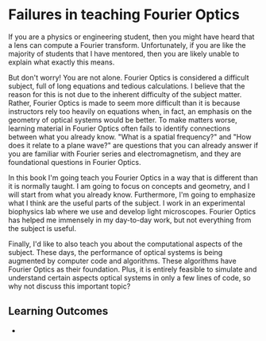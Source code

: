 # Failures in teaching Fourier Optics

If you are a physics or engineering student, then you might have heard that a lens can compute a Fourier transform. Unfortunately, if you are like the majority of students that I have mentored, then you are likely unable to explain what exactly this means.

But don't worry! You are not alone. Fourier Optics is considered a difficult subject, full of long equations and tedious calculations. I believe that the reason for this is not due to the inherent difficulty of the subject matter. Rather, Fourier Optics is made to seem more difficult than it is because instructors rely too heavily on equations when, in fact, an emphasis on the geometry of optical systems would be better. To make matters worse, learning material in Fourier Optics often fails to identify connections between what you already know. "What is a spatial frequency?" and "How does it relate to a plane wave?" are questions that you can already answer if you are familiar with Fourier series and electromagnetism, and they are foundational questions in Fourier Optics.

In this book I'm going teach you Fourier Optics in a way that is different than it is normally taught. I am going to focus on concepts and geometry, and I will start from what you already know. Furthermore, I'm going to emphasize what I think are the useful parts of the subject. I work in an experimental biophysics lab where we use and develop light microscopes. Fourier Optics has helped me immensely in my day-to-day work, but not everything from the subject is useful.

Finally, I'd like to also teach you about the computational aspects of the subject. These days, the performance of optical systems is being augmented by computer code and algorithms. These algorithms have Fourier Optics as their foundation. Plus, it is entirely feasible to simulate and understand certain aspects optical systems in only a few lines of code, so why not discuss this important topic?

## Learning Outcomes

-
